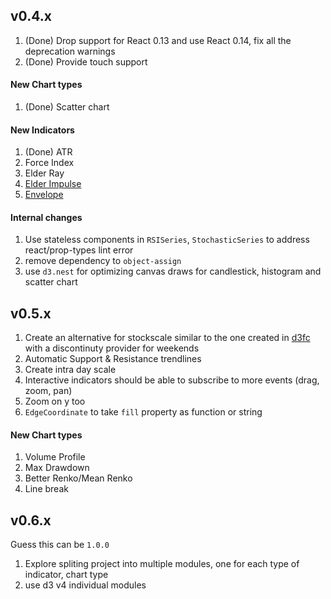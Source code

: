 ## v0.4.x

1. (Done) Drop support for React 0.13 and use React 0.14, fix all the deprecation warnings
1. (Done) Provide touch support

#### New Chart types
1. (Done) Scatter chart

#### New Indicators
1. (Done) ATR
1. Force Index
1. Elder Ray
1. [Elder Impulse](http://stockcharts.com/school/doku.php?id=chart_school:chart_analysis:elder_impulse_system)
1. [Envelope](http://www.investopedia.com/terms/e/envelope.asp?optm=sa_v2)

#### Internal changes
1. Use stateless components in `RSISeries`, `StochasticSeries` to address react/prop-types lint error
1. remove dependency to `object-assign`
1. use `d3.nest` for optimizing canvas draws for candlestick, histogram and scatter chart

## v0.5.x

1. Create an alternative for stockscale similar to the one created in [d3fc](https://github.com/ScottLogic/d3fc) with a discontinuty provider for weekends
1. Automatic Support & Resistance trendlines
1. Create intra day scale
1. Interactive indicators should be able to subscribe to more events (drag, zoom, pan)
1. Zoom on y too
1. `EdgeCoordinate` to take `fill` property as function or string

#### New Chart types
1. Volume Profile
1. Max Drawdown
1. Better Renko/Mean Renko
1. Line break

## v0.6.x

Guess this can be `1.0.0`

1. Explore spliting project into multiple modules, one for each type of indicator, chart type
1. use d3 v4 individual modules